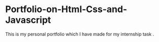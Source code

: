 # Portfolio-on-Html-Css-and-Javascript
This is my personal portfolio which I have made for my internship task .  
